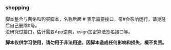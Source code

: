 ### shopping
脚本整合与网络和购买脚本，名称后面 # 表示需要接口，带#会影响运行，请克隆后自己删除#号。  
没研究过接口，估计需要App逆向，xsign加密算法签名接口等。  

**脚本仅供学习使用，请勿用于非法用途，因脚本造成任何影响和损失，概不负责。**
